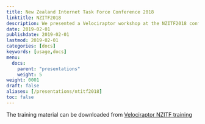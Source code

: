 ```yaml
---
title: New Zealand Internet Task Force Conference 2018
linktitle: NZITF2018
description: We presented a Velociraptor workshop at the NZITF2018 conference.
date: 2019-02-01
publishdate: 2019-02-01
lastmod: 2019-02-01
categories: [docs]
keywords: [usage,docs]
menu:
  docs:
    parent: "presentations"
    weight: 5
weight: 0001
draft: false
aliases: [/presentations/ntitf2018]
toc: false
---
```


The training material can be downloaded from [Velociraptor NZITF training](/resources/nzitf_velociraptor.pdf)